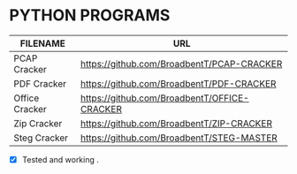 # PYTHON PROGRAMS

| FILENAME | URL |
|----------|-----|
| PCAP Cracker |https://github.com/BroadbentT/PCAP-CRACKER |
| PDF Cracker  |https://github.com/BroadbentT/PDF-CRACKER |
| Office Cracker |https://github.com/BroadbentT/OFFICE-CRACKER |
| Zip Cracker |https://github.com/BroadbentT/ZIP-CRACKER |
| Steg Cracker |https://github.com/BroadbentT/STEG-MASTER |

- [X] Tested and working .
